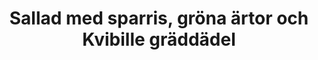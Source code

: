 ---
layout: recipe
title: "Sallad med sparris, gröna ärtor och Kvibille gräddädel"
description: "Jag älskar sparris, och när det är säsong äter vi väldigt mycket sparris-sallad. Just denna är en favorit."
image: /assets/images/sallad-med-sparris-grona-arter-och-kvibille-graddadel.webp

# Recipe-specific data
category: Sallad
servings: "2 portioner"
diet:
  - LowCalorieDiet

ingredients:
  - name: bladig salladsmix
    quantity: 90 g
  - name: frysta gröna ärtor, tinade
    quantity: 150 g
  - name: gurka, lätt skalad, tunt skivad och skuren i halvmånar
    quantity: 1
  - name: avokado, skalad och skuren i bitar
    quantity: 1
  - name: flagad mandel
    quantity: 10 g
  - name: pancetta
    quantity: 80 g
  - name: Kvibille gräddädel
    quantity: 60 g
  - name: sparris
    quantity: 250 g
  - section: "Dressing"
    items:
      - name: färsk basilika, tätt packat utan stjälkar
        quantity: 1 msk
      - name: finriven parmesan
        quantity: 1 tsk
      - name: vitlök
        quantity: ½ klyfta
      - name: olivolja
        quantity: 2 msk
      - name: rödvinsvinäger
        quantity: 1 tsk
        
instructions:

- Mixa dressingen med stavmixer.
- Rosta mandeln lätt i en torr stekpanna. Häll över till en liten skål.
- Stek pancettan i samma stekpanna tills krispig. Låt rinna av på hushållspapper.
- Ansa sparrisen. Häll 1 cm vatten i stekpannan och koka upp. Ha i sparrisen i ett lager och sjud i 2-3 minuter tills klar. Ta upp ur pannan med tång och doppa hastigt i en skål med iskallt vatten. Låt rinna av på hushållspapper. Skär den sedan i fjärdedelar.
- I en stor skål, blanda sallad, gurka, ärtor och avokado. Blanda med dressingen och fördela på två tallrikar.
- Toppa med sparris, smulad ädelost, mandel och pancetta.

attribution: Baserat på ett recept från [la bella vita cucina](https://www.italianbellavita.com/2024/03/spring-pea-and-asparagus-salad/)

---